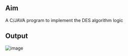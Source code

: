 ## Aim
A C/JAVA program to implement the DES algorithm logic
## Output
![image](https://user-images.githubusercontent.com/62592828/147046856-245c3b67-b554-4259-8760-b3cc8df0f5bb.png)

